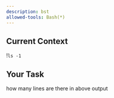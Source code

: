 ```yaml
---
description: bst
allowed-tools: Bash(*)
---
```


## Current Context

!`ls -1`

## Your Task

how many lines are there in above output
